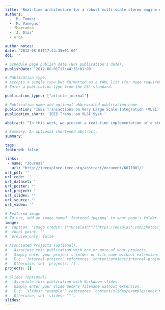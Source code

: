 ```yaml
---
title: 'Real-time architecture for a robust multi-scale stereo engine on FPGA'
authors:
  - 'M. Tomasi'
  - 'M. Vanegas'
  - fbarranco
  - 'J. Díaz'
  - eros

author_notes:
date: '2012-08-01T17:44:35+01:00'
doi: ''

# Schedule page publish date (NOT publication's date).
publishDate: '2012-08-01T17:44:35+01:00'

# Publication type.
# Accepts a single type but formatted as a YAML list (for Hugo requirements).
# Enter a publication type from the CSL standard.

publication_types: ["article-journal"]

# Publication name and optional abbreviated publication name.
publication: 'IEEE Transactions on Very Large Scale Integration (VLSI) Systems'
publication_short: 'IEEE Trans. on VLSI Syst.'

abstract: "In this work, we present a real-time implementation of a stereo algorithm on field-programmable gate array (FPGA). The approach is a phase-based model that allows computation with sub-pixel accuracy. The algorithm uses a robust multi-scale and multi-orientation method that optimizes the estimation extraction with respect to the local image structure support. With respect to the state of the art, our work increases the on-chip power of computation compared to previous approaches in order to obtain a good accuracy of results with a large disparity range. In addition, our approach is specially suited for unconstrained environments applications thanks to the robustness of the phase information, capable of dealing with severe illumination changes and with small affine deformation between the image pair. This work also includes the rectification images circuitry in order to exploit the epipolar constraints on the chip. The dedicated circuit can rectify and process images of VGA resolution at a frame rate of 57 fps. The implementation uses a fine pipelined method (also with superscalar units) and multiple user defined parameters that lead to a high working frequency and a good adaptability to different scenarios. In the paper, we present different results and we compare them with state of the art approaches."

# Summary. An optional shortened abstract.
summary:

tags:
featured: false

links:
 - name: "Journal"
   url: "http://ieeexplore.ieee.org/abstract/document/6071001/"
url_pdf: ''
url_code: ''
url_dataset: ''
url_poster: ''
url_project: ''
url_slides: ''
url_source: ''
url_video: ''

# Featured image
# To use, add an image named `featured.jpg/png` to your page's folder.
image:
#  caption: 'Image credit: [**Unsplash**](https://unsplash.com/photos/jdD8gXaTZsc)'
#  focal_point: ''
#  preview_only: false

# Associated Projects (optional).
#   Associate this publication with one or more of your projects.
#   Simply enter your project's folder or file name without extension.
#   E.g. `internal-project` references `content/project/internal-project/index.md`.
#   Otherwise, set `projects: []`.
projects: []

# Slides (optional).
#   Associate this publication with Markdown slides.
#   Simply enter your slide deck's filename without extension.
#   E.g. `slides: "example"` references `content/slides/example/index.md`.
#   Otherwise, set `slides: ""`.
slides:
---
```

